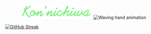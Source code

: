 <p align = "center">
<img width = "233" height = 50" src = "https://github.com/Anirban166/Anirban166/blob/master/Illustrations/Greetings.png"> <img src = "https://media.giphy.com/media/hvRJCLFzcasrR4ia7z/giphy.gif" alt = "Waving hand animation" width = "40px" height = "40px">

[![GitHub Streak](https://github-readme-streak-stats.herokuapp.com?user=Shashivardhan2002&theme=java-dark&hide_border=true)](https://git.io/streak-stats)
